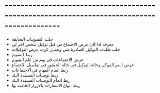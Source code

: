 # ------------------------------------------------------------------------------------------
- جلب التصويتات السابقة
- معرفة اذا كان عرض الاجتماع من قبل توكيل شخص اخر لي
- جلب طلبات التوكيل الصادرة مني وتعديل كرت عرض التوكيلات
- ربط التقويم
- عرض الاجتماعات في يوم من ايام التقويم
- عرض اسم الموكل وحالة التوكيل في حالة الحضور في تفاصيل الاجتماع
- ربط اتمام المهام في الاجتماعات
- ربط توصيات المسندة اليك
- ربط اتمام التوصيات المسندة اليك
- ربط انواع الاشعارات بالازرار الخاصة بها
